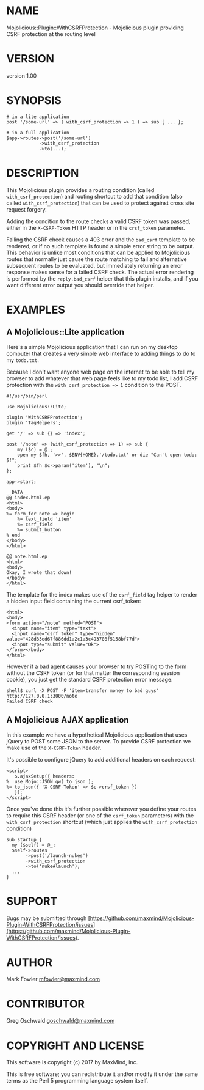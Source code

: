 # NAME

Mojolicious::Plugin::WithCSRFProtection - Mojolicious plugin providing CSRF protection at the routing level

# VERSION

version 1.00

# SYNOPSIS

    # in a lite application
    post '/some-url' => ( with_csrf_protection => 1 ) => sub { ... };

    # in a full application
    $app->routes->post('/some-url')
                ->with_csrf_protection
                ->to(...);

# DESCRIPTION

This Mojolicious plugin provides a routing condition (called
`with_csrf_protection`) and routing shortcut to add that condition (also called
`with_csrf_protection`) that can be used to protect against cross site request
forgery.

Adding the condition to the route checks a valid CSRF token was passed, either
in the `X-CSRF-Token` HTTP header or in the `crsf_token` parameter.

Failing the CSRF check causes a 403 error and the `bad_csrf` template to be
rendered, or if no such template is found a simple error string to be
output. This behavior is unlike most conditions that can be applied to
Mojolicious routes that normally just cause the route matching to fail and
alternative subsequent routes to be evaluated, but immediately returning an
error response makes sense for a failed CSRF check.  The actual error rendering
is performed by the `reply.bad_csrf` helper that this plugin installs, and if
you want different error output you should override that helper.

# EXAMPLES

## A Mojolicious::Lite application

Here's a simple Mojolicious application that I can run on my desktop computer
that creates a very simple web interface to adding things to do to my
`todo.txt`.

Because I don't want anyone web page on the internet to be able to tell my
browser to add whatever that web page feels like to my todo list, I add CSRF
protection with the `with_csrf_protection => 1` condition to the POST.

    #!/usr/bin/perl

    use Mojolicious::Lite;

    plugin 'WithCSRFProtection';
    plugin 'TagHelpers';

    get '/' => sub {} => 'index';

    post '/note' => (with_csrf_protection => 1) => sub {
        my ($c) = @_;
        open my $fh, '>>', $ENV{HOME}.'/todo.txt' or die "Can't open todo: $!";
        print $fh $c->param('item'), "\n";
    };

    app->start;

    __DATA__
    @@ index.html.ep
    <html>
    <body>
    %= form_for note => begin
        %= text_field 'item'
        %= csrf_field
        %= submit_button
    % end
    </body>
    </html>

    @@ note.html.ep
    <html>
    <body>
    Okay, I wrote that down!
    </body>
    </html>

The template for the index makes use of the `csrf_field` tag helper to
render a hidden input field containing the current csrf\_token:

    <html>
    <body>
    <form action="/note" method="POST">
      <input name="item" type="text">
      <input name="csrf_token" type="hidden" value="428d33ed67f886dd1a2c1a3c493708f5158bf77d">
      <input type="submit" value="Ok">
    </form></body>
    </html>

However if a bad agent causes your browser to try POSTing to the form without
the CSRF token (or for that matter the corresponding session cookie), you just
get the standard CSRF protection error message:

    shell$ curl -X POST -F 'item=transfer money to bad guys' http://127.0.0.1:3000/note
    Failed CSRF check

## A Mojolicious AJAX application

In this example we have a hypothetical Mojolicious application that uses jQuery
to POST some JSON to the server.  To provide CSRF protection we make use of the
`X-CSRF-Token` header.

It's possible to configure jQuery to add additional headers on each request:

    <script>
       $.ajaxSetup({ headers:
    %  use Mojo::JSON qw( to_json );
    %= to_json({ 'X-CSRF-Token' => $c->crsf_token })
       });
    </script>

Once you've done this it's further possible wherever you define your routes to
require this CSRF header (or one of the `csrf_token` parameters) with the
`with_csrf_protection` shortcut (which just applies the `with_csrf_protection`
condition)

    sub startup {
      my ($self) = @_;
      $self->routes
           ->post('/launch-nukes')
           ->with_csrf_protection
           ->to('nuke#launch');
      ...
    }

# SUPPORT

Bugs may be submitted through [https://github.com/maxmind/Mojolicious-Plugin-WithCSRFProtection/issues](https://github.com/maxmind/Mojolicious-Plugin-WithCSRFProtection/issues).

# AUTHOR

Mark Fowler <mfowler@maxmind.com>

# CONTRIBUTOR

Greg Oschwald <goschwald@maxmind.com>

# COPYRIGHT AND LICENSE

This software is copyright (c) 2017 by MaxMind, Inc.

This is free software; you can redistribute it and/or modify it under
the same terms as the Perl 5 programming language system itself.
